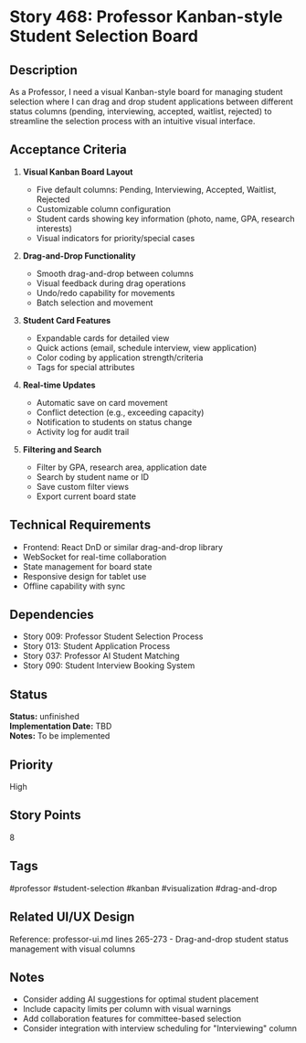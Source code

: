 # Story 468: Professor Kanban-style Student Selection Board

## Description
As a Professor, I need a visual Kanban-style board for managing student selection where I can drag and drop student applications between different status columns (pending, interviewing, accepted, waitlist, rejected) to streamline the selection process with an intuitive visual interface.

## Acceptance Criteria
1. **Visual Kanban Board Layout**
   - Five default columns: Pending, Interviewing, Accepted, Waitlist, Rejected
   - Customizable column configuration
   - Student cards showing key information (photo, name, GPA, research interests)
   - Visual indicators for priority/special cases

2. **Drag-and-Drop Functionality**
   - Smooth drag-and-drop between columns
   - Visual feedback during drag operations
   - Undo/redo capability for movements
   - Batch selection and movement

3. **Student Card Features**
   - Expandable cards for detailed view
   - Quick actions (email, schedule interview, view application)
   - Color coding by application strength/criteria
   - Tags for special attributes

4. **Real-time Updates**
   - Automatic save on card movement
   - Conflict detection (e.g., exceeding capacity)
   - Notification to students on status change
   - Activity log for audit trail

5. **Filtering and Search**
   - Filter by GPA, research area, application date
   - Search by student name or ID
   - Save custom filter views
   - Export current board state

## Technical Requirements
- Frontend: React DnD or similar drag-and-drop library
- WebSocket for real-time collaboration
- State management for board state
- Responsive design for tablet use
- Offline capability with sync

## Dependencies
- Story 009: Professor Student Selection Process
- Story 013: Student Application Process
- Story 037: Professor AI Student Matching
- Story 090: Student Interview Booking System


## Status
**Status:** unfinished  
**Implementation Date:** TBD  
**Notes:** To be implemented
## Priority
High

## Story Points
8

## Tags
#professor #student-selection #kanban #visualization #drag-and-drop

## Related UI/UX Design
Reference: professor-ui.md lines 265-273 - Drag-and-drop student status management with visual columns

## Notes
- Consider adding AI suggestions for optimal student placement
- Include capacity limits per column with visual warnings
- Add collaboration features for committee-based selection
- Consider integration with interview scheduling for "Interviewing" column